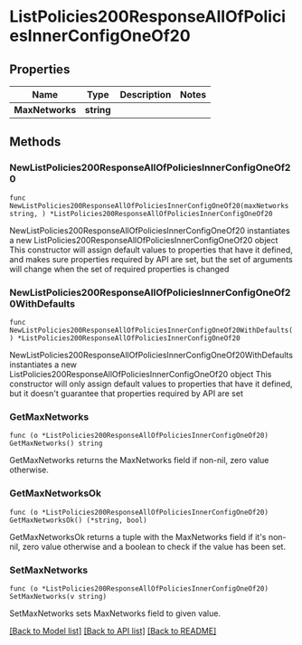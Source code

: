 # ListPolicies200ResponseAllOfPoliciesInnerConfigOneOf20

## Properties

Name | Type | Description | Notes
------------ | ------------- | ------------- | -------------
**MaxNetworks** | **string** |  | 

## Methods

### NewListPolicies200ResponseAllOfPoliciesInnerConfigOneOf20

`func NewListPolicies200ResponseAllOfPoliciesInnerConfigOneOf20(maxNetworks string, ) *ListPolicies200ResponseAllOfPoliciesInnerConfigOneOf20`

NewListPolicies200ResponseAllOfPoliciesInnerConfigOneOf20 instantiates a new ListPolicies200ResponseAllOfPoliciesInnerConfigOneOf20 object
This constructor will assign default values to properties that have it defined,
and makes sure properties required by API are set, but the set of arguments
will change when the set of required properties is changed

### NewListPolicies200ResponseAllOfPoliciesInnerConfigOneOf20WithDefaults

`func NewListPolicies200ResponseAllOfPoliciesInnerConfigOneOf20WithDefaults() *ListPolicies200ResponseAllOfPoliciesInnerConfigOneOf20`

NewListPolicies200ResponseAllOfPoliciesInnerConfigOneOf20WithDefaults instantiates a new ListPolicies200ResponseAllOfPoliciesInnerConfigOneOf20 object
This constructor will only assign default values to properties that have it defined,
but it doesn't guarantee that properties required by API are set

### GetMaxNetworks

`func (o *ListPolicies200ResponseAllOfPoliciesInnerConfigOneOf20) GetMaxNetworks() string`

GetMaxNetworks returns the MaxNetworks field if non-nil, zero value otherwise.

### GetMaxNetworksOk

`func (o *ListPolicies200ResponseAllOfPoliciesInnerConfigOneOf20) GetMaxNetworksOk() (*string, bool)`

GetMaxNetworksOk returns a tuple with the MaxNetworks field if it's non-nil, zero value otherwise
and a boolean to check if the value has been set.

### SetMaxNetworks

`func (o *ListPolicies200ResponseAllOfPoliciesInnerConfigOneOf20) SetMaxNetworks(v string)`

SetMaxNetworks sets MaxNetworks field to given value.



[[Back to Model list]](../README.md#documentation-for-models) [[Back to API list]](../README.md#documentation-for-api-endpoints) [[Back to README]](../README.md)


